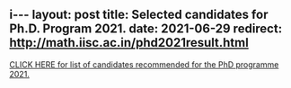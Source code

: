 i---
layout: post
title: Selected candidates for Ph.D. Program 2021.
date: 2021-06-29
redirect: http://math.iisc.ac.in/phd2021result.html
---

[CLICK HERE for list of candidates recommended for the PhD programme 2021.](http://math.iisc.ac.in/phd2021result.html)
